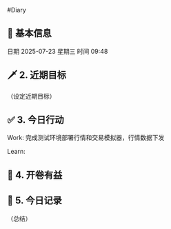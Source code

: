 #Diary 
## 🔞 基本信息
日期 2025-07-23 星期三
时间 09:48

## 🗡 2. 近期目标
（设定近期目标）

## ✅ 3. 今日行动
Work:
完成测试环境部署行情和交易模拟器，行情数据下发

Learn:

## 📘 4. 开卷有益

## 📝 5. 今日记录
（总结）
